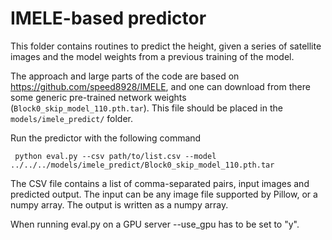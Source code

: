 # IMELE-based predictor

This folder contains routines to predict the height, given a series of satellite images and the model weights from a previous training of the model.

The approach and large parts of the code are based on https://github.com/speed8928/IMELE, and one can download from there some generic pre-trained network weights (`Block0_skip_model_110.pth.tar`). This file should be placed in the `models/imele_predict/` folder. 

Run the predictor with the following command

     python eval.py --csv path/to/list.csv --model ../../../models/imele_predict/Block0_skip_model_110.pth.tar

The CSV file contains a list of comma-separated pairs, input images and predicted output. The input can be any image file supported by Pillow, or a numpy array. The output is written as a numpy array.

When running eval.py on a GPU server --use_gpu has to be set to "y".
